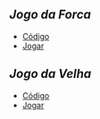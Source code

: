 ## *Jogo da Forca*
  * [Código](Jogo-da-Forca/jogo-da-forca.c)
  * [Jogar](Jogo-da-Forca/JogoDaForca.exe)	

## *Jogo da Velha*
  * [Código](Jogo-da-Velha/jogo-da-velha.c)
  * [Jogar](Jogo-da-Velha/JogoDaVelha.exe)	
